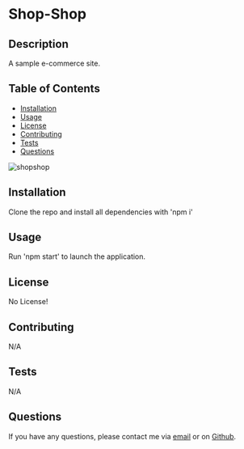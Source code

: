 # Shop-Shop   
## Description

A sample e-commerce site.

## Table of Contents

* [Installation](#installation)
* [Usage](#usage)
* [License](#license)
* [Contributing](#contributing)
* [Tests](#tests)
* [Questions](#questions)

![shopshop](https://user-images.githubusercontent.com/62676730/100020217-49b5e800-2d94-11eb-8adc-8132268c851f.PNG)

## Installation

Clone the repo and install all dependencies with 'npm i'

## Usage

Run 'npm start' to launch the application.

## License

No License!

## Contributing

N/A

## Tests

N/A

## Questions

If you have any questions, please contact me via [email](vinnycar0923@gmail.com) or on [Github](http://github.com/vcaruso0923).
